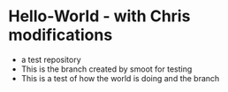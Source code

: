 # Hello-World - with Chris modifications
- a test repository
- This is the branch created by smoot for testing
- This is a test of how the world is doing and the branch 
